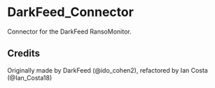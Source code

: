 # DarkFeed_Connector
Connector for the DarkFeed RansoMonitor.

## Credits

Originally made by DarkFeed (@ido_cohen2), refactored by Ian Costa (@Ian_Costa18)
